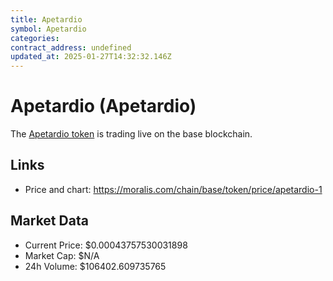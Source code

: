 ```yaml
---
title: Apetardio
symbol: Apetardio
categories: 
contract_address: undefined
updated_at: 2025-01-27T14:32:32.146Z
---
```


# Apetardio (Apetardio)
The [Apetardio token](https://moralis.com/chain/base/token/price/apetardio-1) is trading live on the base blockchain.

## Links
- Price and chart: https://moralis.com/chain/base/token/price/apetardio-1

## Market Data
- Current Price: $0.00043757530031898
- Market Cap: $N/A
- 24h Volume: $106402.609735765
